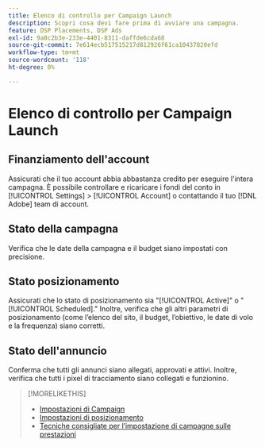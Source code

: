 ```yaml
---
title: Elenco di controllo per Campaign Launch
description: Scopri cosa devi fare prima di avviare una campagna.
feature: DSP Placements, DSP Ads
exl-id: 9a8c2b3e-233e-4401-8311-daffde6cda68
source-git-commit: 7e614ecb517515217d812926f61ca10437820efd
workflow-type: tm+mt
source-wordcount: '118'
ht-degree: 0%

---
```


# Elenco di controllo per Campaign Launch

## Finanziamento dell&#39;account

Assicurati che il tuo account abbia abbastanza credito per eseguire l&#39;intera campagna. È possibile controllare e ricaricare i fondi del conto in [!UICONTROL Settings] > [!UICONTROL Account] o contattando il tuo [!DNL Adobe] team di account.

## Stato della campagna

Verifica che le date della campagna e il budget siano impostati con precisione.

## Stato posizionamento

Assicurati che lo stato di posizionamento sia &quot;[!UICONTROL Active]&quot; o &quot;[!UICONTROL Scheduled].&quot; Inoltre, verifica che gli altri parametri di posizionamento (come l’elenco del sito, il budget, l’obiettivo, le date di volo e la frequenza) siano corretti.

## Stato dell&#39;annuncio

Conferma che tutti gli annunci siano allegati, approvati e attivi. Inoltre, verifica che tutti i pixel di tracciamento siano collegati e funzionino.

>[!MORELIKETHIS]
>
>* [Impostazioni di Campaign](/help/dsp/campaign-management/campaigns/campaign-settings.md)
>* [Impostazioni di posizionamento](/help/dsp/campaign-management/placements/placement-settings.md)
>* [Tecniche consigliate per l’impostazione di campagne sulle prestazioni](/help/dsp/optimization/campaign-best-practices-performance.md)

